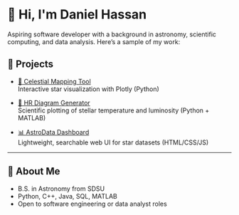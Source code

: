 # 👋 Hi, I'm Daniel Hassan

Aspiring software developer with a background in astronomy, scientific computing, and data analysis. Here’s a sample of my work:

## 🚀 Projects

- [🌌 Celestial Mapping Tool](https://github.com/danielhassan351/celestial-mapping-tool)  
  Interactive star visualization with Plotly (Python)

- [🌟 HR Diagram Generator](https://github.com/danielhassan351/hr-diagram-generator)  
  Scientific plotting of stellar temperature and luminosity (Python + MATLAB)

- [📊 AstroData Dashboard](https://github.com/danielhassan351/astrodata-dashboard)  
  Lightweight, searchable web UI for star datasets (HTML/CSS/JS)

---

## 💼 About Me

- B.S. in Astronomy from SDSU  
- Python, C++, Java, SQL, MATLAB  
- Open to software engineering or data analyst roles
